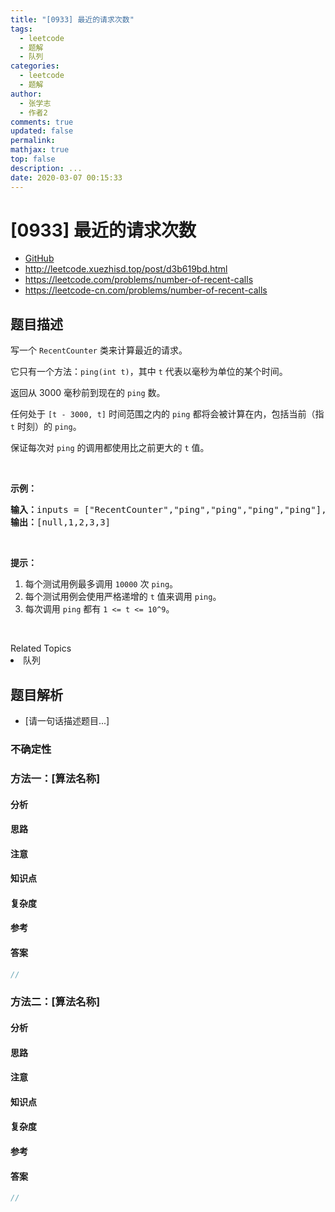 ```yaml
---
title: "[0933] 最近的请求次数"
tags:
  - leetcode
  - 题解
  - 队列
categories:
  - leetcode
  - 题解
author:
  - 张学志
  - 作者2
comments: true
updated: false
permalink:
mathjax: true
top: false
description: ...
date: 2020-03-07 00:15:33
---
```



# [0933] 最近的请求次数
* [GitHub](https://github.com/algoboy101/LeetCodeCrowdsource/tree/master/_posts/QA/%5B0933%5D%20%E6%9C%80%E8%BF%91%E7%9A%84%E8%AF%B7%E6%B1%82%E6%AC%A1%E6%95%B0.md)
* http://leetcode.xuezhisd.top/post/d3b619bd.html
* https://leetcode.com/problems/number-of-recent-calls
* https://leetcode-cn.com/problems/number-of-recent-calls


## 题目描述

<p>写一个&nbsp;<code>RecentCounter</code>&nbsp;类来计算最近的请求。</p>

<p>它只有一个方法：<code>ping(int t)</code>，其中&nbsp;<code>t</code>&nbsp;代表以毫秒为单位的某个时间。</p>

<p>返回从 3000 毫秒前到现在的&nbsp;<code>ping</code>&nbsp;数。</p>

<p>任何处于&nbsp;<code>[t - 3000, t]</code>&nbsp;时间范围之内的 <code>ping</code>&nbsp;都将会被计算在内，包括当前（指 <code>t</code>&nbsp;时刻）的 <code>ping</code>。</p>

<p>保证每次对 <code>ping</code> 的调用都使用比之前更大的 <code>t</code> 值。</p>

<p>&nbsp;</p>

<p><strong>示例：</strong></p>

<pre><strong>输入：</strong>inputs = [&quot;RecentCounter&quot;,&quot;ping&quot;,&quot;ping&quot;,&quot;ping&quot;,&quot;ping&quot;], inputs = [[],[1],[100],[3001],[3002]]
<strong>输出：</strong>[null,1,2,3,3]</pre>

<p>&nbsp;</p>

<p><strong>提示：</strong></p>

<ol>
	<li>每个测试用例最多调用&nbsp;<code>10000</code>&nbsp;次&nbsp;<code>ping</code>。</li>
	<li>每个测试用例会使用严格递增的 <code>t</code> 值来调用&nbsp;<code>ping</code>。</li>
	<li>每次调用 <code>ping</code>&nbsp;都有&nbsp;<code>1 &lt;= t &lt;= 10^9</code>。</li>
</ol>

<p>&nbsp;</p>
<div><div>Related Topics</div><div><li>队列</li></div></div>


## 题目解析
* [请一句话描述题目...]

### 不确定性


### 方法一：[算法名称]

#### 分析

#### 思路

#### 注意

#### 知识点

#### 复杂度

#### 参考

#### 答案

```cpp
//
```


### 方法二：[算法名称]

#### 分析

#### 思路

#### 注意

#### 知识点

#### 复杂度

#### 参考

#### 答案

```cpp
//
```


